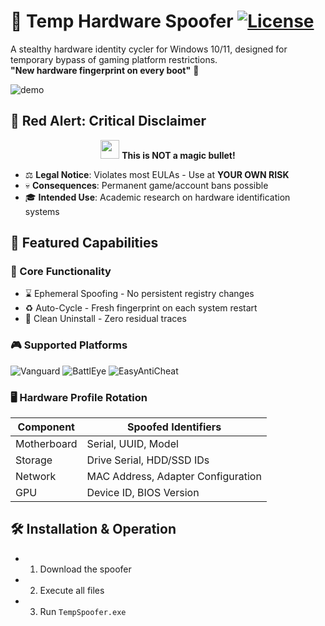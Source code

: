 # 🔄 Temp Hardware Spoofer [![License](https://img.shields.io/badge/License-BSD_3--Clause-Blue.svg)](https://opensource.org/licenses/BSD-3-Clause)

A stealthy hardware identity cycler for Windows 10/11, designed for temporary bypass of gaming platform restrictions.  
**"New hardware fingerprint on every boot"** 🔄

![demo](https://github.com/user-attachments/assets/f573a13d-6df4-4a60-a001-e67b55176ac4)


## 🚨 Red Alert: Critical Disclaimer
<div align="center">
  <img src="https://img.icons8.com/color/48/000000/warning-shield.png" width="30"/>
  <strong>This is NOT a magic bullet!</strong>
</div>

- ⚖️ **Legal Notice**: Violates most EULAs - Use at **YOUR OWN RISK**
- 💀 **Consequences**: Permanent game/account bans possible
- 🎓 **Intended Use**: Academic research on hardware identification systems

## 🌟 Featured Capabilities
### 🔧 Core Functionality
- ⌛ Ephemeral Spoofing - No persistent registry changes
- ♻️ Auto-Cycle - Fresh fingerprint on each system restart
- 🧹 Clean Uninstall - Zero residual traces

### 🎮 Supported Platforms
![Vanguard](https://img.shields.io/badge/Riot_Vanguard-FF0000?style=flat&logo=riotgames&logoColor=white)
![BattlEye](https://img.shields.io/badge/BattlEye-000000?style=flat)
![EasyAntiCheat](https://img.shields.io/badge/EAC-121212?style=flat&logo=easylinux&logoColor=white)

### 🖥️ Hardware Profile Rotation
| Component       | Spoofed Identifiers                |
|-----------------|-------------------------------------|
| Motherboard     | Serial, UUID, Model                 |
| Storage         | Drive Serial, HDD/SSD IDs           |
| Network         | MAC Address, Adapter Configuration  |
| GPU             | Device ID, BIOS Version             |

## 🛠️ Installation & Operation

- 1. Download the spoofer
- 2. Execute all files
- 3. Run `TempSpoofer.exe`

